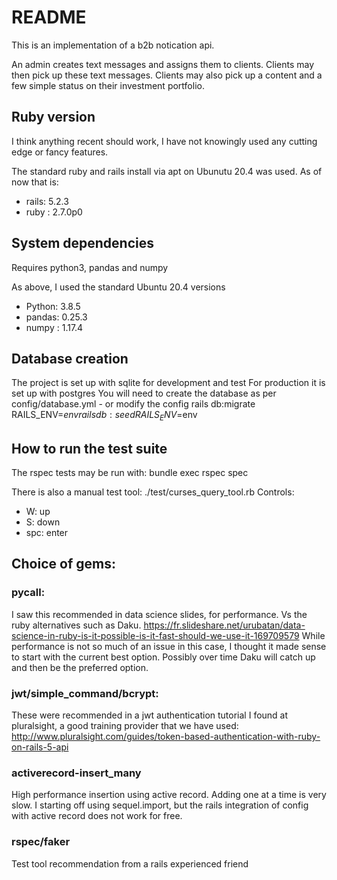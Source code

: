 # README

This is an implementation of a b2b notication api.

An admin creates text messages and assigns them to clients.
Clients may then pick up these text messages.
Clients may also pick up a content and a few simple status on their investment portfolio.

## Ruby version
I think anything recent should work, I have not knowingly used any cutting edge or fancy features.

The standard ruby and rails install via apt on Ubunutu 20.4 was used.
As of now that is:  
  * rails: 5.2.3  
  * ruby : 2.7.0p0  

## System dependencies
Requires python3, pandas and numpy

As above, I used the standard Ubuntu 20.4 versions  
  * Python: 3.8.5  
  * pandas: 0.25.3  
  * numpy : 1.17.4  

## Database creation
The project is set up with sqlite for development and test
For production it is set up with postgres
You will need to create the database as per config/database.yml - or modify the config
rails db:migrate RAILS_ENV=$env
rails db:seed RAILS_ENV=$env

## How to run the test suite
The rspec tests may be run with:
bundle exec rspec spec

There is also a manual test tool:
./test/curses_query_tool.rb
Controls:  
  *   W:   up  
  *   S:   down  
  *   spc: enter  

## Choice of gems:
### pycall:
I saw this recommended in data science slides, for performance. Vs the ruby alternatives such as Daku.
https://fr.slideshare.net/urubatan/data-science-in-ruby-is-it-possible-is-it-fast-should-we-use-it-169709579
While performance is not so much of an issue in this case, I thought it made sense to start with the current best option.
Possibly over time Daku will catch up and then be the preferred option.

### jwt/simple_command/bcrypt:
These were recommended in a jwt authentication tutorial I found at pluralsight, a good training provider that we have used:
http://www.pluralsight.com/guides/token-based-authentication-with-ruby-on-rails-5-api

### activerecord-insert_many
High performance insertion using active record. Adding one at a time is very slow. 
I starting off using sequel.import, but the rails integration of config with active record does not work for free.

### rspec/faker
Test tool recommendation from a rails experienced friend

